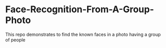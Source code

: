 # Face-Recognition-From-A-Group-Photo
This repo demonstrates to find the known faces in a photo having a group of people
